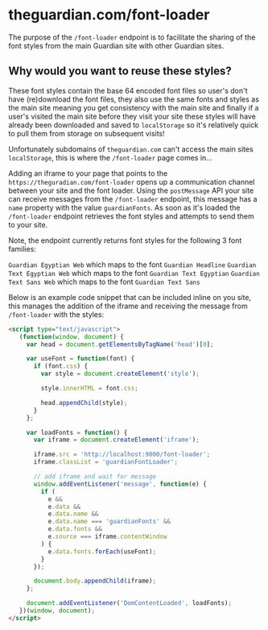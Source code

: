 # theguardian.com/font-loader

The purpose of the `/font-loader` endpoint is to facilitate the sharing of the font styles from the main Guardian site with other Guardian sites.

## Why would you want to reuse these styles?

These font styles contain the base 64 encoded font files so user's don't have (re)download the font files, they also use the same fonts and styles as the main site meaning  you get consistency with the main site and finally if a user's visited the main site before they visit your site these styles will have already been downloaded and saved to `localStorage` so it's relatively quick to pull them from storage on subsequent visits!

Unfortunately subdomains of `theguardian.com` can't access the main sites `localStorage`, this is where the `/font-loader` page comes in...

Adding an iframe to your page that points to the `https://theguradian.com/font-loader` opens up a communication channel between your site and the font loader. Using the `postMessage` API your site can receive messages from the `/font-loader` endpoint, this message has a `name` property with the value `guardianFonts`. As soon as it's loaded the `/font-loader` endpoint retrieves the font styles and attempts to send them to your site.

Note, the endpoint currently returns font styles for the following 3 font families:

`Guardian Egyptian Web` which maps to the font `Guardian Headline`
`Guardian Text Egyptian Web` which maps to the font `Guardian Text Egyptian`
`Guardian Text Sans Web` which maps to the font `Guardian Text Sans`

Below is an example code snippet that can be included inline on you site, this manages the addition of the iframe and receiving the message from `/font-loader` with the styles:

```html
<script type="text/javascript">
   (function(window, document) {
     var head = document.getElementsByTagName('head')[0];

     var useFont = function(font) {
       if (font.css) {
         var style = document.createElement('style');

         style.innerHTML = font.css;

         head.appendChild(style);
       }
     };

     var loadFonts = function() {
       var iframe = document.createElement('iframe');

       iframe.src = 'http://localhost:9000/font-loader';
       iframe.classList = 'guardianFontLoader';

       // add iframe and wait for message
       window.addEventListener('message', function(e) {
         if (
           e &&
           e.data &&
           e.data.name &&
           e.data.name === 'guardianFonts' &&
           e.data.fonts &&
           e.source === iframe.contentWindow
         ) {
           e.data.fonts.forEach(useFont);
         }
       });

       document.body.appendChild(iframe);
     };

     document.addEventListener('DomContentLoaded', loadFonts);
   })(window, document);
</script>
```
